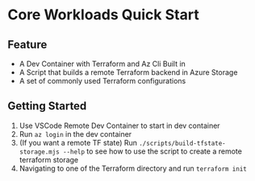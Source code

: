 # Core Workloads Quick Start

## Feature

* A Dev Container with Terraform and Az Cli Built in
* A Script that builds a remote Terraform backend in Azure Storage
* A set of commonly used Terraform configurations

## Getting Started

1. Use VSCode Remote Dev Container to start in dev container
2. Run `az login` in the dev container
3. (If you want a remote TF state) Run `./scripts/build-tfstate-storage.mjs --help` to see how to use the script to create a remote terraform storage
4. Navigating to one of the Terraform directory and run `terraform init`
